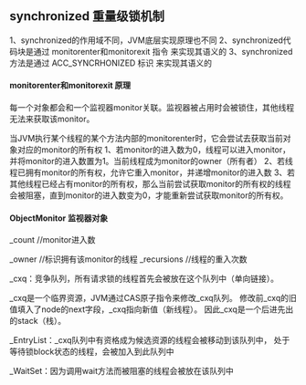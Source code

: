 ## synchronized 重量级锁机制

1、synchronized的作用域不同，JVM底层实现原理也不同
2、synchronized代码块是通过 monitorenter和monitorexit 指令 来实现其语义的
3、synchronized方法是通过 ACC_SYNCRHONIZED 标识 来实现其语义的

#### monitorenter和monitorexit 原理
每一个对象都会和一个监视器monitor关联。监视器被占用时会被锁住，其他线程无法来获取该monitor。

当JVM执行某个线程的某个方法内部的monitorenter时，它会尝试去获取当前对象对应的monitor的所有权
1、若monitor的进入数为0，线程可以进入monitor，并将monitor的进入数置为1。当前线程成为monitor的owner（所有者）
2、若线程已拥有monitor的所有权，允许它重入monitor，并递增monitor的进入数
3、若其他线程已经占有monitor的所有权，那么当前尝试获取monitor的所有权的线程会被阻塞，直到monitor的进入数变为0，才能重新尝试获取monitor的所有权。


#### ObjectMonitor 监视器对象
_count //monitor进入数

_owner //标识拥有该monitor的线程
_recursions //线程的重入次数

_cxq：竞争队列，所有请求锁的线程首先会被放在这个队列中（单向链接）。

_cxq是一个临界资源，JVM通过CAS原子指令来修改_cxq队列。
修改前_cxq的旧值填入了node的next字段，_cxq指向新值（新线程）。
因此_cxq是一个后进先出的stack（栈）。

_EntryList：_cxq队列中有资格成为候选资源的线程会被移动到该队列中，
处于等待锁block状态的线程，会被加入到此队列中

_WaitSet：因为调用wait方法而被阻塞的线程会被放在该队列中

